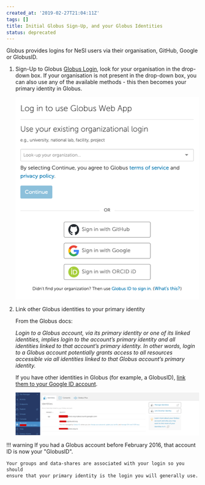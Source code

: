 ```yaml
---
created_at: '2019-02-27T21:04:11Z'
tags: []
title: Initial Globus Sign-Up, and your Globus Identities
status: deprecated
---
```


Globus provides logins for NeSI users via their organisation, GitHub,
Google or GlobusID.

1. Sign-Up to Globus
    [Globus Login](https://transfer.nesi.org.nz/), look for your organisation in the
    drop-down box. If your organisation is not present in the drop-down box,
    you can also use any of the available methods - this then becomes your
    primary identity in Globus.

    ![Globus\_login.png](../../assets/images/Initial_Globus_Sign_Up-and_your_Globus_Identities.png)

2. Link other Globus identities to your primary identity

    From the Globus docs:

    *Login to a Globus account, via its primary identity or one of its
    linked identities, implies login to the account’s primary identity and
    all identities linked to that account’s primary identity. In other
    words, login to a Globus account potentially grants access to all
    resources accessible via all identities linked to that Globus account’s
    primary identity.*

    If you have other identities in Globus (for example, a GlobusID),
    [link them to your Google ID account](https://docs.globus.org/how-to/link-to-existing/).

    ![identities.png](../../assets/images/Initial_Globus_Sign_Up-and_your_Globus_Identities_0.png)

!!! warning
    If you had a Globus account before February 2016, that account ID is now
    your "GlobusID".

    Your groups and data-shares are associated with your login so you should
    ensure that your primary identity is the login you will generally use.
